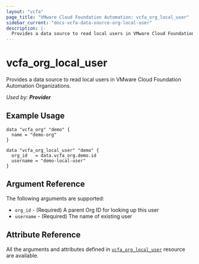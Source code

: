 ```yaml
---
layout: "vcfa"
page_title: "VMware Cloud Foundation Automation: vcfa_org_local_user"
sidebar_current: "docs-vcfa-data-source-org-local-user"
description: |-
  Provides a data source to read local users in VMware Cloud Foundation Automation Organizations.
---
```


# vcfa\_org\_local\_user

Provides a data source to read local users in VMware Cloud Foundation Automation Organizations.

_Used by: **Provider**_

## Example Usage

```hcl
data "vcfa_org" "demo" {
  name = "demo-org"
}

data "vcfa_org_local_user" "demo" {
  org_id   = data.vcfa_org.demo.id
  username = "demo-local-user"
}
```

## Argument Reference

The following arguments are supported:

- `org_id` - (Required) A parent Org ID for looking up this user
- `username` - (Required) The name of existing user

## Attribute Reference

All the arguments and attributes defined in
[`vcfa_org_local_user`](/providers/vmware/vcfa/latest/docs/resources/org_local_user) resource are
available.
